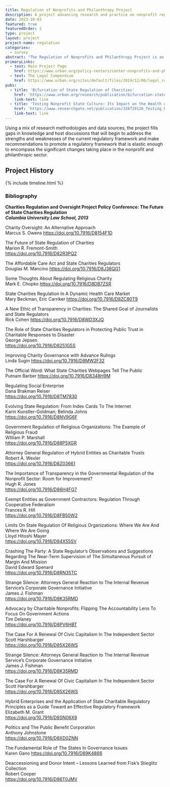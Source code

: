 ```yaml
---
title: Regulation of Nonprofits and Philanthropy Project
description: A project advancing research and practice on nonprofit regulatory frameworks and their impact on the sector
date: 2023-10-03
featured: true
featuredOrder: 2
type: project
layout: project
project-name: regulation
categories:
  - survey
abstract: "The Regulation of Nonprofits and Philanthropy Project is an initiative of Urban Institute’s Center on Nonprofits and Philanthropy. Organized in conjunction with the Tax Policy and Charities Project at the Urban Institute, the project will focus on empirical research that addresses the current status of the regulatory system and the effects of regulations on nonprofit organizations and philanthropy."
primaryLinks:
  - text: Main Project Page
    href: https://www.urban.org/policy-centers/center-nonprofits-and-philanthropy/projects/regulation-charitable-sector-project
  - text: The Legal Compendium
    href: https://www.urban.org/sites/default/files/2019/12/06/legal_compendium_oct_2019_update_.xlsx
pubs:
  - title: 'Bifurcation of State Regulation of Charities' 
    href: 'https://www.urban.org/research/publication/bifurcation-state-regulation-charities' 
    link-text: link
  - title: 'Testing Nonprofit State Culture: Its Impact on the Health of the Nonprofit Sector' 
    href: 'https://www.researchgate.net/publication/328729120_Testing_Nonprofit_State_Culture_Its_Impact_on_the_Health_of_the_Nonprofit_Sector'
    link-text: link
---
```



Using a mix of research methodologies and data sources, the project fills gaps in knowledge and host discussions that will begin to address the strengths and weaknesses of the current regulatory framework and make recommendations to promote a regulatory framework that is elastic enough to encompass the significant changes taking place in the nonprofit and philanthropic sector.

## Project History 


{% include timeline.html %}



### Bibliography

**Charities Regulation and Oversight Project Policy Conference: The Future of State Charities Regulation**  
_**Columbia University Law School, 2013**_  

Charity Oversight: An Alternative Approach  
Marcus S. Owens
https://doi.org/10.7916/D8154F1D  

The Future of State Regulation of Charities  
Marion R. Fremont-Smith  
https://doi.org/10.7916/D82R3PQ2  

The Affordable Care Act and State Charities Regulators  
Douglas M. Mancino 
https://doi.org/10.7916/D8J38QG1  

Some Thoughts About Regulating Religious Charity  
Mark E. Chopko 
https://doi.org/10.7916/D8DB7ZSR  

State Charities Regulation In A Dynamic Health Care Market  
Mary Beckman, Eric Carriker 
https://doi.org/10.7916/D8ZC80T9  

A New Ethic of Transparency in Charities: The Shared Goal of Journalists and State Regulators  
Rick Cohen
https://doi.org/10.7916/D8WD3XJQ  

The Role of State Charities Regulators in Protecting Public Trust in Charitable Responses to Disaster  
George Jepsen  
https://doi.org/10.7916/D8251G5S  

Improving Charity Governance with Advance Rulings  
Linda Sugin 
https://doi.org/10.7916/D8MW2F32  

The Official Word: What State Charities Webpages Tell The Public  
Putnam Barber 
https://doi.org/10.7916/D8348H9M  

Regulating Social Enterprise  
Dana Brakman Reiser    
https://doi.org/10.7916/D8TM7830  

Evolving State Regulation: From Index Cards To The Internet  
Karin Kunstler-Goldman; Belinda Johns   
https://doi.org/10.7916/D8NV9G6F  

Government Regulation of Religious Organizations: The Example of Religious Fraud  
WIlliam P. Marshall  
https://doi.org/10.7916/D88P5XGR  

Attorney General Regulation of Hybrid Entities as Charitable Trusts  
Robert A. Wexler  
https://doi.org/10.7916/D8Z03661  

The Importance of Transparency in the Governmental Regulation of the Nonprofit Sector: Room for Improvement?  
Hugh R. Jones  
https://doi.org/10.7916/D86H4FG7  

Exempt Entities as Government Contractors: Regulation Through Cooperative Federalism  
Frances R. Hill  
https://doi.org/10.7916/D8FB50W2  

Limits On State Regulation Of Religious Organizations: Where We Are And Where We Are Going  
Lloyd Hitoshi Mayer   
https://doi.org/10.7916/D84X55SV  

Crashing The Party: A State Regulator’s Observations and Suggestions Regarding The Near-Term Supervision of The Simultaneous Pursuit of Margin And Mission  
David Edward Spenard   
https://doi.org/10.7916/D8RN35TC  

Strange Silence: Attorneys General Reaction to The Internal Revenue Service’s Corporate Governance Initiative  
James J. Fishman   
https://doi.org/10.7916/D8K35RMD  

Advocacy by Charitable Nonprofits: Flipping The Accountability Lens To Focus On Government Actions  
Tim Delaney   
https://doi.org/10.7916/D8PV6HBT  

The Case For A Renewal Of Civic Capitalism In The Independent Sector  
Scott Harshbarger   
https://doi.org/10.7916/D85X26WS  

Strange Silence: Attorneys General Reaction to The Internal Revenue Service’s Corporate Governance Initiative  
James J. Fishman   
https://doi.org/10.7916/D8K35RMD  

The Case For A Renewal Of Civic Capitalism In The Independent Sector  
Scott Harshbarger     
https://doi.org/10.7916/D85X26WS  

Hybrid Enterprises and the Application of State Charitable Regulatory Principles as a Guide Toward an Effective Regulatory Framework  
Elizabeth M. Grant  
https://doi.org/10.7916/D8SN06X9   

Politics and The Public Benefit Corporation  
Anthony Johnstone    
https://doi.org/10.7916/D8XD0ZNN  

The Fundamental Role of The States In Governance Issues  
Karen Gano 
https://doi.org/10.7916/D89K4866  

Deaccessioning and Donor Intent – Lessons Learned from Fisk’s Stieglitz Collection  
Robert Cooper   
https://doi.org/10.7916/D86T0JMV  










